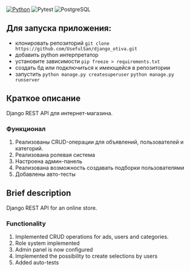 [![Python](https://img.shields.io/badge/-Python-464646?style=flat-square&logo=Python)](https://www.python.org/)
![Pytest](https://img.shields.io/badge/-pytest-464646?style=flat-square&logo=Pytest)
![PostgreSQL](https://img.shields.io/badge/-PostgreSQL-05122A?style=flat&logo=PostgreSQL)&nbsp;

## Для запуска приложения:
 - клонировать репозиторий `git clone https://github.com/UsefulSan/django_otiva.git`
 - добавить python интерпретатор 
 - установите зависимости `pip freeze > requirements.txt`
 - создать бд или подключиться к имеющейся в репозитории
 - запустить `python manage.py createsuperuser`
              `python manage.py runserver` 

## Краткое описание ##

Django REST API для интернет-магазина.

### Функционал ###

1. Реализованы СRUD-операции для объявлений, пользователей и категорий. 
2. Реализована ролевая система
3. Настроена админ-панель
4. Реализована возможность создавать подборки пользователями
5. Добавлены авто-тесты 

## Brief description ##

Django REST API for an online store.

### Functionality ###

1. Implemented CRUD operations for ads, users and categories. 
2. Role system implemented
3. Admin panel is now configured
4. Implemented the possibility to create selections by users
5. Added auto-tests
